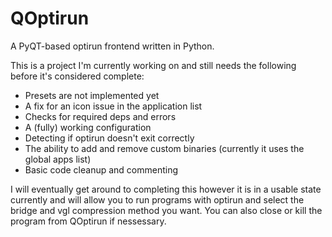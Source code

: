 # QOptirun
A PyQT-based optirun frontend written in Python.

This is a project I'm currently working on and still needs the following before it's considered complete:
* Presets are not implemented yet
* A fix for an icon issue in the application list
* Checks for required deps and errors
* A (fully) working configuration
* Detecting if optirun doesn't exit correctly
* The ability to add and remove custom binaries (currently it uses the global apps list)
* Basic code cleanup and commenting

I will eventually get around to completing this however it is in a usable state currently and will allow you to run programs with optirun and select the bridge and vgl compression method you want. You can also close or kill the program from QOptirun if nessessary.

